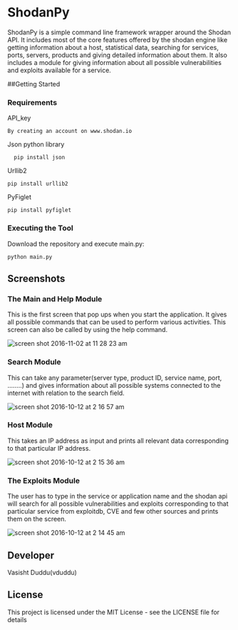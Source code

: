# ShodanPy 
ShodanPy is a simple command line framework wrapper around the Shodan API. It includes most of the core features offered by the shodan engine like getting information about a host, statistical data, searching for services, ports, servers, products and giving detailed information about them. It also includes a module for giving information about all possible vulnerabilities and exploits available for a service.

##Getting Started

### Requirements

API_key

    By creating an account on www.shodan.io

Json python library
      
      pip install json

Urllib2
  
    pip install urllib2

PyFiglet
  
    pip install pyfiglet

### Executing the Tool

Download the repository and execute main.py:

    python main.py

## Screenshots

### The Main and Help Module

This is the first screen that pop ups when you start the application. It gives all possible commands that can be used to perform various activities. This screen can also be called by using the help command.

![screen shot 2016-11-02 at 11 28 23 am](https://cloud.githubusercontent.com/assets/20644368/19918230/8cdd3fb0-a0ef-11e6-88c3-5c5571408938.png)


### Search Module

This can take any parameter(server type, product ID, service name, port, ........) and gives information about all possible systems connected to the internet with relation to the search field.

![screen shot 2016-10-12 at 2 16 57 am](https://cloud.githubusercontent.com/assets/20644368/19289083/a4356662-9026-11e6-8995-406ecdf5b3c8.png)


### Host Module

This takes an IP address as input and prints all relevant data corresponding to that particular IP address.

![screen shot 2016-10-12 at 2 15 36 am](https://cloud.githubusercontent.com/assets/20644368/19289047/77a2e1f6-9026-11e6-90f8-47c49467a672.png)


### The Exploits Module

The user has to type in the service or application name and the shodan api will search for all possible vulnerabilities and exploits corresponding to that particular service from exploitdb, CVE and few other sources and prints them on the screen.

![screen shot 2016-10-12 at 2 14 45 am](https://cloud.githubusercontent.com/assets/20644368/19289020/5a654958-9026-11e6-9b95-37d8ead8cc74.png)



## Developer

Vasisht Duddu(vduddu)

## License

This project is licensed under the MIT License - see the LICENSE file for details
